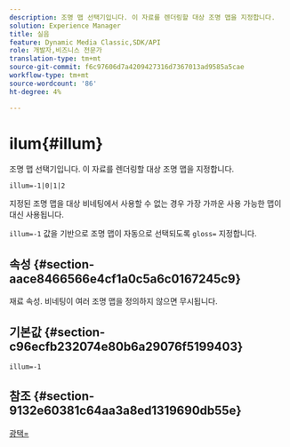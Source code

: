 ```yaml
---
description: 조명 맵 선택기입니다. 이 자료를 렌더링할 대상 조명 맵을 지정합니다.
solution: Experience Manager
title: 실음
feature: Dynamic Media Classic,SDK/API
role: 개발자,비즈니스 전문가
translation-type: tm+mt
source-git-commit: f6c97606d7a4209427316d7367013ad9585a5cae
workflow-type: tm+mt
source-wordcount: '86'
ht-degree: 4%

---
```



# ilum{#illum}

조명 맵 선택기입니다. 이 자료를 렌더링할 대상 조명 맵을 지정합니다.

`illum=-1|0|1|2`

지정된 조명 맵을 대상 비네팅에서 사용할 수 없는 경우 가장 가까운 사용 가능한 맵이 대신 사용됩니다.

`illum=-1` 값을 기반으로 조명 맵이 자동으로 선택되도록  `gloss=` 지정합니다.

## 속성 {#section-aace8466566e4cf1a0c5a6c0167245c9}

재료 속성. 비네팅이 여러 조명 맵을 정의하지 않으면 무시됩니다.

## 기본값 {#section-c96ecfb232074e80b6a29076f5199403}

`illum=-1`

## 참조 {#section-9132e60381c64aa3a8ed1319690db55e}

[광택=](../../../../../ir-api/http-protocol/image-rendering-api-ref/c-ir-http-protocol-ref/c-ir-http-protocol-command-reference/r-ir-http-gloss.md#reference-325aef2ee51e4e1584a06047427340ca)
